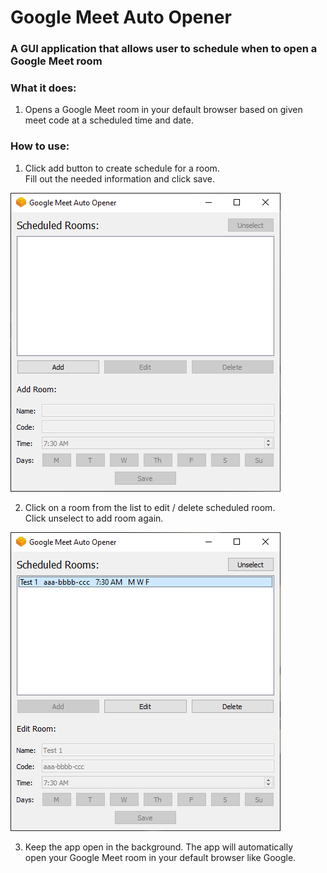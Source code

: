# Google Meet Auto Opener
 ### A GUI application that allows user to schedule when to open a Google Meet room
 
 ### What it does:
 1. Opens a Google Meet room in your default browser based on given meet code at a scheduled time and date.

 ### How to use:
 
 1. Click add button to create schedule for a room. <br/> 
 Fill out the needed information and click save.
 
  ![Add](images/window_1.png)
  
 2. Click on a room from the list to edit / delete scheduled room. <br/>
 Click unselect to add room again.

 ![Edit/Delete](images/window_2.png)
 
 3. Keep the app open in the background. The app will automatically <br/>
 open your Google Meet room in your default browser like Google.
